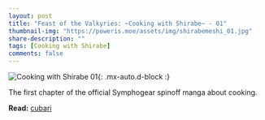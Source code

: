 ```yaml
---
layout: post
title: "Feast of the Valkyries: ~Cooking with Shirabe~ - 01"
thumbnail-img: "https://poweris.moe/assets/img/shirabemeshi_01.jpg"
share-description: ""
tags: [Cooking with Shirabe]
comments: false
---
```


![Cooking with Shirabe 01](https://poweris.moe/assets/img/shirabemeshi_01.jpg){: .mx-auto.d-block :}

The first chapter of the official Symphogear spinoff manga about cooking.
<!-- excerpt-end -->

**Read:** [cubari](https://cubari.moe/read/gist/CookingWithShirabe/1/1/) <br>
